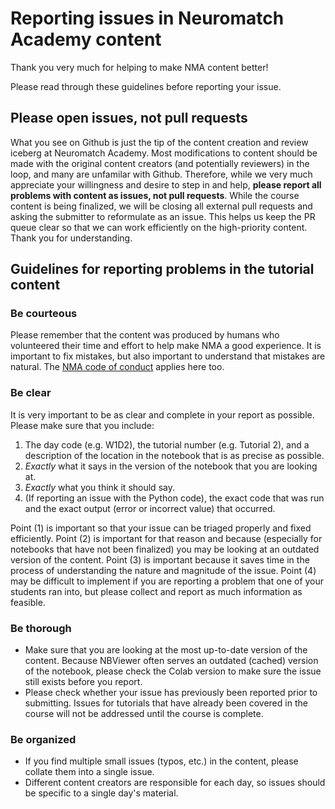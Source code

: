 # Reporting issues in Neuromatch Academy content

Thank you very much for helping to make NMA content better!

Please read through these guidelines before reporting your issue.

## Please open issues, not pull requests

What you see on Github is just the tip of the content creation and review iceberg at Neuromatch Academy. Most modifications to content should be made with the original content creators (and potentially reviewers) in the loop, and many are unfamilar with Github. Therefore, while we very much appreciate your willingness and desire to step in and help, **please report all problems with content as issues, not pull requests**. While the course content is being finalized, we will be closing all external pull requests and asking the submitter to reformulate as an issue. This helps us keep the PR queue clear so that we can work efficiently on the high-priority content. Thank you for understanding.

## Guidelines for reporting problems in the tutorial content

### Be courteous

Please remember that the content was produced by humans who volunteered their time and effort to help make NMA a good experience. It is important to fix mistakes, but also important to understand that mistakes are natural. The [NMA code of conduct](http://www.neuromatchacademy.org/code-of-conduct/) applies here too.


### Be clear

It is very important to be as clear and complete in your report as possible. Please make sure that you include:

1. The day code (e.g. W1D2), the tutorial number (e.g. Tutorial 2), and a description of the location in the notebook that is as precise as possible.
2. *Exactly* what it says in the version of the notebook that you are looking at.
3. *Exactly* what you think it should say.
4. (If reporting an issue with the Python code), the exact code that was run and the exact output (error or incorrect value) that occurred.

Point (1) is important so that your issue can be triaged properly and fixed efficiently. Point (2) is important for that reason and because (especially for notebooks that have not been finalized) you may be looking at an outdated version of the content. Point (3) is important because it saves time in the process of understanding the nature and magnitude of the issue. Point (4) may be difficult to implement if you are reporting a problem that one of your students ran into, but please collect and report as much information as feasible.


### Be thorough

- Make sure that you are looking at the most up-to-date version of the content. Because NBViewer often serves an outdated (cached) version of the notebook, please check the Colab version to make sure the issue still exists before you report.
- Please check whether your issue has previously been reported prior to submitting. Issues for tutorials that have already been covered in the course will not be addressed until the course is complete.


### Be organized

- If you find multiple small issues (typos, etc.) in the content, please collate them into a single issue.
- Different content creators are responsible for each day, so issues should be specific to a single day's material.
